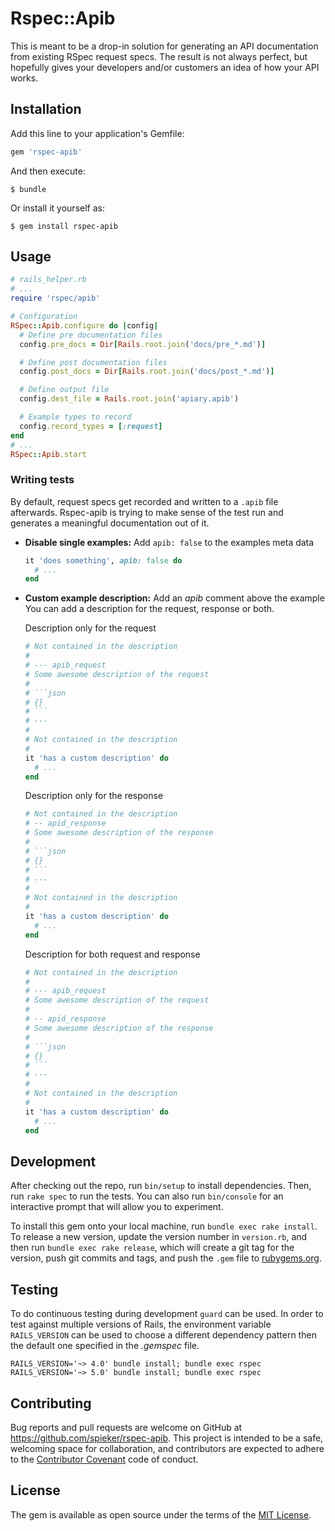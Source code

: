 # Rspec::Apib

This is meant to be a drop-in solution for generating an API documentation from
existing RSpec request specs. The result is not always perfect, but hopefully
gives your developers and/or customers an idea of how your API works.

## Installation

Add this line to your application's Gemfile:

```ruby
gem 'rspec-apib'
```

And then execute:

    $ bundle

Or install it yourself as:

    $ gem install rspec-apib

## Usage

```ruby
# rails_helper.rb
# ...
require 'rspec/apib'

# Configuration
RSpec::Apib.configure do |config|
  # Define pre documentation files
  config.pre_docs = Dir[Rails.root.join('docs/pre_*.md')]

  # Define post documentation files
  config.post_docs = Dir[Rails.root.join('docs/post_*.md')]

  # Define output file
  config.dest_file = Rails.root.join('apiary.apib')

  # Example types to record
  config.record_types = [:request]
end
# ...
RSpec::Apib.start
```

### Writing tests

By default, request specs get recorded and written to a `.apib` file afterwards.
Rspec-apib is trying to make sense of the test run and generates a meaningful
documentation out of it.

- **Disable single examples:** Add `apib: false` to the examples meta data

  ```ruby
  it 'does something', apib: false do
    # ...
  end
  ```

- **Custom example description:** Add an _apib_ comment above the example
  You can add a description for the request, response or both.

  Description only for the request

  ````ruby
  # Not contained in the description
  #
  # --- apib_request
  # Some awesome description of the request
  #
  # ```json
  # {}
  # ```
  # ---
  #
  # Not contained in the description
  #
  it 'has a custom description' do
    # ...
  end
  ````

  Description only for the response

  ````ruby
  # Not contained in the description
  # -- apid_response
  # Some awesome description of the response
  #
  # ```json
  # {}
  # ```
  # ---
  #
  # Not contained in the description
  #
  it 'has a custom description' do
    # ...
  end
  ````

  Description for both request and response

  ````ruby
  # Not contained in the description
  #
  # --- apib_request
  # Some awesome description of the request
  #
  # -- apid_response
  # Some awesome description of the response
  #
  # ```json
  # {}
  # ```
  # ---
  #
  # Not contained in the description
  #
  it 'has a custom description' do
    # ...
  end
  ````

## Development

After checking out the repo, run `bin/setup` to install dependencies. Then, run `rake spec` to run the tests. You can also run `bin/console` for an interactive prompt that will allow you to experiment.

To install this gem onto your local machine, run `bundle exec rake install`. To release a new version, update the version number in `version.rb`, and then run `bundle exec rake release`, which will create a git tag for the version, push git commits and tags, and push the `.gem` file to [rubygems.org](https://rubygems.org).

## Testing

To do continuous testing during development `guard` can be used. In order to
test against multiple versions of Rails, the environment variable
`RAILS_VERSION` can be used to choose a different dependency pattern then the
default one specified in the _.gemspec_ file.

```
RAILS_VERSION='~> 4.0' bundle install; bundle exec rspec
RAILS_VERSION='~> 5.0' bundle install; bundle exec rspec
```

## Contributing

Bug reports and pull requests are welcome on GitHub at https://github.com/spieker/rspec-apib. This project is intended to be a safe, welcoming space for collaboration, and contributors are expected to adhere to the [Contributor Covenant](contributor-covenant.org) code of conduct.

## License

The gem is available as open source under the terms of the [MIT License](http://opensource.org/licenses/MIT).
